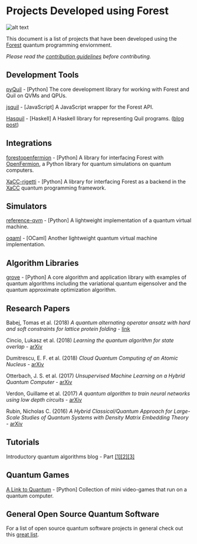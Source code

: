 # Projects Developed using Forest

![alt text](https://github.com/rigetticomputing/forest-software/blob/master/forest.png "Forest")

This document is a list of projects that have been developed using the [Forest](https://www.rigetti.com/index.php/forest) 
quantum programming enviornment.

_Please read the [contribution guidelines](https://github.com/rigetticomputing/forest-software/blob/master/CONTRIBUTING.md) before contributing._

## Development Tools

[pyQuil](http://github.com/rigetticomputing/pyquil) - [Python] The core development library for working with Forest 
and Quil on QVMs and QPUs.

[jsquil](https://github.com/mapmeld/jsquil) - [JavaScript] A JavaScript wrapper for the Forest API.

[Hasquil](https://github.com/WhatTheFunctional/Hasquil) - [Haskell] A Haskell library for representing Quil programs. ([blog post](https://whatthefunctional.wordpress.com/2018/06/03/high-level-quantum-assembly-using-haskell/))

## Integrations

[forestopenfermion](https://github.com/rigetticomputing/forestopenfermion) - [Python] A library for interfacing 
Forest with [OpenFermion](http://openfermion.org/), a Python library for quantum simulations on quantum computers.

[XaCC-rigetti](https://github.com/ORNL-QCI/xacc-rigetti) - [Python] A library for interfacing Forest as a backend in the [XaCC](https://github.com/ORNL-QCI/xacc) quantum programming framework.

## Simulators

[reference-qvm](https://github.com/rigetticomputing/reference-qvm) - [Python] A lightweight implementation 
of a quantum virtual machine.

[oqaml](https://github.com/rigetticomputing/oqaml) - [OCaml] Another lightweight quantum virtual machine implementation.

## Algorithm Libraries

[grove](https://github.com/rigetticomputing/grove) - [Python] A core algorithm and application library with examples of quantum algorithms including the variational quantum eigensolver and the quantum approximate optimization algorithm.

## Research Papers

Babej, Tomas et al. (2018) _A quantum alternating operator ansatz with hard and soft constraints for lattice protein folding_ - [link](https://www.proteinqure.com/files/proteinqure_qaoa_protein_folding.pdf)

Cincio, Lukasz et al. (2018) _Learning the quantum algorithm for state overlap_ - [arXiv](https://arxiv.org/abs/1803.04114)

Dumitrescu, E. F. et al. (2018) _Cloud Quantum Computing of an Atomic Nucleus_ - [arXiv](https://arxiv.org/abs/1801.03897)

Otterbach, J. S. et al. (2017) _Unsupervised Machine Learning on a Hybrid Quantum Computer_ - [arXiv](https://arxiv.org/abs/1712.05771)

Verdon, Guillame et al. (2017) _A quantum algorithm to train neural networks using low depth circuits_ - [arXiv](https://arxiv.org/abs/1712.05304)

Rubin, Nicholas C. (2016) _A Hybrid Classical/Quantum Approach for Large-Scale Studies of Quantum Systems with Density Matrix Embedding Theory_ - [arXiv](https://arxiv.org/abs/1610.06910)

## Tutorials

Introductory quantum algorithms blog - Part [[1]](http://dkopczyk.quantee.co.uk/high-level-quantum-computing/)[[2]](http://dkopczyk.quantee.co.uk/deutschs-algorithm/)[[3]](http://dkopczyk.quantee.co.uk/grover-search/)

## Quantum Games

[A Link to Quantum](https://github.com/msohaibalam/Link_to_Quantum_game) - [Python] Collection of mini video-games that run on a quantum computer.

## General Open Source Quantum Software

For a list of open source quantum software projects in general check out this [great list](https://github.com/markf94/os_quantum_software).

